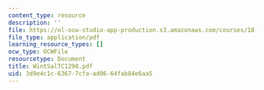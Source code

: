 ```yaml
---
content_type: resource
description: ''
file: https://ol-ocw-studio-app-production.s3.amazonaws.com/courses/18-996-random-matrix-theory-and-its-applications-spring-2004/3d9e4c1c63677cfaad0664fab84e6aa5_WintSalTC1298.pdf
file_type: application/pdf
learning_resource_types: []
ocw_type: OCWFile
resourcetype: Document
title: WintSalTC1298.pdf
uid: 3d9e4c1c-6367-7cfa-ad06-64fab84e6aa5
---
```

